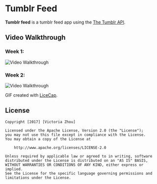 # Tumblr Feed

**Tumblr feed** is a tumblr feed app using the [The Tumblr API](https://www.tumblr.com/docs/en/api/v2).

## Video Walkthrough 
### Week 1:
<img src='http://i.imgur.com/IyBZCPh.gif' title='Video Walkthrough' width='' alt='Video Walkthrough' />

### Week 2:
<img src='http://i.imgur.com/7lQUWxn.gif' title='Video Walkthrough' width='' alt='Video Walkthrough' />

GIF created with [LiceCap](http://www.cockos.com/licecap/).

## License

    Copyright [2017] [Victoria Zhou]

    Licensed under the Apache License, Version 2.0 (the "License");
    you may not use this file except in compliance with the License.
    You may obtain a copy of the License at

        http://www.apache.org/licenses/LICENSE-2.0

    Unless required by applicable law or agreed to in writing, software
    distributed under the License is distributed on an "AS IS" BASIS,
    WITHOUT WARRANTIES OR CONDITIONS OF ANY KIND, either express or implied.
    See the License for the specific language governing permissions and
    limitations under the License.
